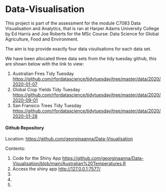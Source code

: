 # Data-Visualisation

This project is part of the assessment for the module C7083 Data Visualisation and Analytics, that is ran at Harper Adams University College by Ed Harris and Joe Roberts for the MSc Course: Data Science for Global Agriculture, Food and Environment. 

The aim is top provide exactly four data visulisations for each data set. 

We have been allocated three data sets from the tidy tuesday github, this are shown below with the link to view:

  1. Australian Fires	Tidy Tuesday	https://github.com/rfordatascience/tidytuesday/tree/master/data/2020/2020-01-07                
  2. Global Crop Yields	Tidy Tuesday	https://github.com/rfordatascience/tidytuesday/tree/master/data/2020/2020-09-01      
  3. San Fransico Trees	Tidy Tuesday	https://github.com/rfordatascience/tidytuesday/tree/master/data/2020/2020-01-28

#### Github Repository 

Location: https://github.com/georginaanna/Data-Visualisation

Contents:

1. Code for the Shiny App https://github.com/georginaanna/Data-Visualisation/blob/main/Australian%20Temperatures.R
2. Access the shiny app http://127.0.0.1:7577/
3. 
4. 
5. 
